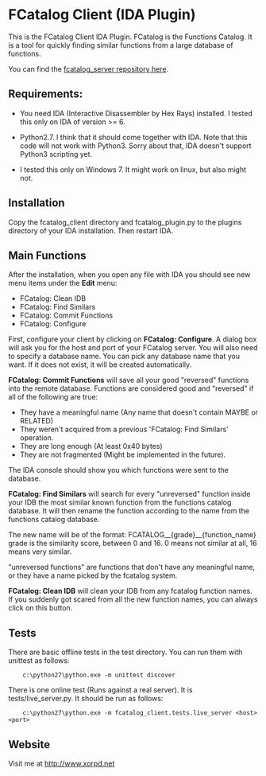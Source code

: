 FCatalog Client (IDA Plugin)
============================

This is the FCatalog Client IDA Plugin.
FCatalog is the Functions Catalog. It is a tool for quickly finding similar
functions from a large database of functions.

You can find the [fcatalog_server repository here](https://github.com/xorpd/fcatalog_server).

Requirements:
-------------

- You need IDA (Interactive Disassembler by Hex Rays) installed. I tested this
  only on IDA of version >= 6.

- Python2.7. I think that it should come together with IDA. Note that this code
  will not work with Python3. Sorry about that, IDA doesn't support Python3
  scripting yet.

- I tested this only on Windows 7. It might work on linux, but also might not.


Installation
------------
Copy the fcatalog_client directory and fcatalog_plugin.py to the plugins
directory of your IDA installation. Then restart IDA.

Main Functions
--------------

After the installation, when you open any file with IDA you should see new menu
items under the **Edit** menu: 
- FCatalog: Clean IDB
- FCatalog: Find Similars
- FCatalog: Commit Functions
- FCatalog: Configure

First, configure your client by clicking on **FCatalog: Configure**. A dialog
box will ask you for the host and port of your FCatalog server. You will also
need to specify a database name. You can pick any database name that you want.
If it does not exist, it will be created automatically.

**FCatalog: Commit Functions** will save all your good "reversed" functions into
the remote database. Functions are considered good and "reversed" if all of the
following are true:

- They have a meaningful name (Any name that doesn't contain MAYBE or RELATED)
- They weren't acquired from a previous 'FCatalog: Find Similars' operation.
- They are long enough (At least 0x40 bytes) 
- They are not fragmented (Might be implemented in the future).

The IDA console should show you which functions were sent to the database.

**FCatalog: Find Similars** will search for every "unreversed" function inside
your IDB the most similar known function from the functions catalog database.
It will then rename the function according to the name from the functions
catalog database.

The new name will be of the format:
FCATALOG__{grade}__{function_name}
grade is the similarity score, between 0 and 16. 0 means not similar at all, 16
means very similar.

"unreversed functions" are functions that don't have any meaningful name, or
they have a name picked by the fcatalog system.

**FCatalog: Clean IDB** will clean your IDB from any fcatalog function names.
If you suddenly got scared from all the new function names, you can always
click on this button.


Tests
-----
There are basic offline tests in the test directory. You can run them with
unittest as follows:

        c:\python27\python.exe -m unittest discover


There is one online test (Runs against a real server). It is
tests/live_server.py. It should be run as follows:

        c:\python27\python.exe -m fcatalog_client.tests.live_server <host> <port>

Website
-------
Visit me at http://www.xorpd.net

